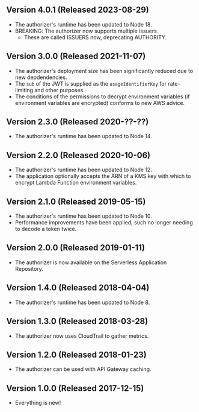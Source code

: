## Version 4.0.1 (Released 2023-08-29)

- The authorizer's runtime has been updated to Node 18.
- BREAKING: The authorizer now supports multiple issuers.
  - These are called ISSUERS now, deprecating AUTHORITY.

## Version 3.0.0 (Released 2021-11-07)

- The authorizer's deployment size has been significantly reduced due to new depdendencies.
- The `sub` of the JWT is supplied as the `usageIdentifierKey` for rate-limiting and other purposes.
- The conditions of the permissions to decrypt environment variables (if environment variables are encrypted) conforms to new AWS advice.

## Version 2.3.0 (Released 2020-??-??)

- The authorizer's runtime has been updated to Node 14.

## Version 2.2.0 (Released 2020-10-06)

- The authorizer's runtime has been updated to Node 12.
- The application optionally accepts the ARN of a KMS key with which to encrypt Lambda Function environment variables.

## Version 2.1.0 (Released 2019-05-15)

- The authorizer's runtime has been updated to Node 10.
- Performance improvements have been applied, such no longer needing to decode a token twice.

## Version 2.0.0 (Released 2019-01-11)

- The authorizer is now available on the Serverless Application Repository.

## Version 1.4.0 (Released 2018-04-04)

- The authorizer's runtime has been updated to Node 8.

## Version 1.3.0 (Released 2018-03-28)

- The authorizer now uses CloudTrail to gather metrics.

## Version 1.2.0 (Released 2018-01-23)

- The authorizer can be used with API Gateway caching.

## Version 1.0.0 (Released 2017-12-15)

- Everything is new!
